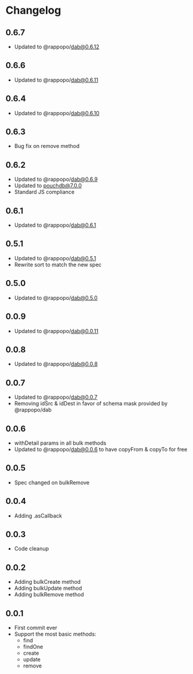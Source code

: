 # Changelog

## 0.6.7

* Updated to @rappopo/dab@0.6.12

## 0.6.6

* Updated to @rappopo/dab@0.6.11

## 0.6.4

* Updated to @rappopo/dab@0.6.10

## 0.6.3

* Bug fix on remove method

## 0.6.2

* Updated to @rappopo/dab@0.6.9
* Updated to pouchdb@7.0.0
* Standard JS compliance


## 0.6.1

* Updated to @rappopo/dab@0.6.1

## 0.5.1

* Updated to @rappopo/dab@0.5.1
* Rewrite sort to match the new spec

## 0.5.0

* Updated to @rappopo/dab@0.5.0

## 0.0.9

* Updated to @rappopo/dab@0.0.11

## 0.0.8

* Updated to @rappopo/dab@0.0.8

## 0.0.7

* Updated to @rappopo/dab@0.0.7
* Removing idSrc & idDest in favor of schema mask provided by @rappopo/dab

## 0.0.6

* withDetail params in all bulk methods
* Updated to @rappopo/dab@0.0.6 to have copyFrom & copyTo for free

## 0.0.5

* Spec changed on bulkRemove

## 0.0.4

* Adding .asCallback

## 0.0.3

* Code cleanup

## 0.0.2

* Adding bulkCreate method
* Adding bulkUpdate method
* Adding bulkRemove method

## 0.0.1

* First commit ever
* Support the most basic methods:
  * find
  * findOne
  * create
  * update
  * remove